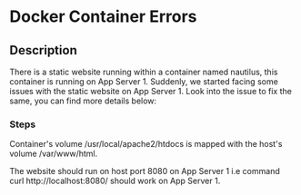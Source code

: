 # Docker Container Errors

## Description

There is a static website running within a container named nautilus, this container is running on App Server 1. Suddenly, we started facing some issues with the static website on App Server 1. Look into the issue to fix the same, you can find more details below:

### Steps

Container's volume /usr/local/apache2/htdocs is mapped with the host's volume /var/www/html.

The website should run on host port 8080 on App Server 1 i.e command curl http://localhost:8080/ should work on App Server 1.
